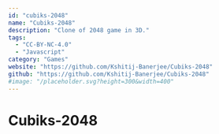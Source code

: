```yaml
---
id: "cubiks-2048"
name: "Cubiks-2048"
description: "Clone of 2048 game in 3D."
tags:
  - "CC-BY-NC-4.0"
  - "Javascript"
category: "Games"
website: "https://github.com/Kshitij-Banerjee/Cubiks-2048"
github: "https://github.com/Kshitij-Banerjee/Cubiks-2048"
#image: "/placeholder.svg?height=300&width=400"
---
```


# Cubiks-2048
